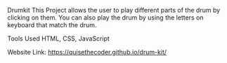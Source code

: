 Drumkit
This Project allows the user to play different parts of the drum by clicking on them. You can also play the drum by using the letters on keyboard that match the drum. 

Tools Used
HTML, CSS, JavaScript

Website Link: https://quisethecoder.github.io/drum-kit/
